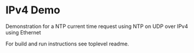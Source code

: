 # IPv4 Demo

Demonstration for a NTP current time request using NTP on UDP over IPv4 using Ethernet

For build and run instructions see toplevel readme.